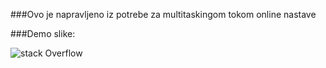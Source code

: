 ###Ovo je napravljeno iz potrebe za multitaskingom tokom online nastave

###Demo slike:

![stack Overflow](https://i.ibb.co/nstWjNV/extension.png)
